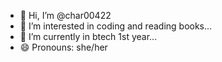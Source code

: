 - 👋 Hi, I’m @char00422
- 👀 I’m interested in coding and reading books...
- 🌱 I’m currently in btech 1st year...
- 😄 Pronouns: she/her
  

<!---
char00422/char00422 is a ✨ special ✨ repository because its `README.md` (this file) appears on your GitHub profile.
You can click the Preview link to take a look at your changes.
--->
